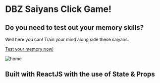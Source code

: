 # DBZ Saiyans Click Game!

## Do you need to test out your memory skills?

Well here you can! Train your mind along side these saiyans.

[Test your memory now!](https://mateusandre1.github.io/ReactJS-Clicky-Game/)

![home](https://firebasestorage.googleapis.com/v0/b/meetographers-3edf6.appspot.com/o/saiyans.png?alt=media&token=85e2f9fa-8dff-4f09-8fdd-f6669acb578e)

## Built with ReactJS with the use of State & Props
